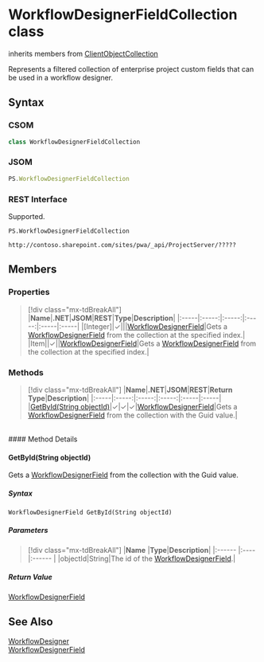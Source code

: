 [comment]: # (Name:WorkflowDesignerFieldCollection)
[comment]: # (Name:Microsoft.ProjectServer.WorkflowDesignerFieldCollection)
[comment]: # (Type:class)
[comment]: # (Status:Verified)

# <a name="name"></a>WorkflowDesignerFieldCollection class

inherits members from [ClientObjectCollection<WorkflowDesignerField>](https://msdn.microsoft.com/EN-US/library/ee539303)<br/>

<a name="description"></a>Represents a filtered collection of enterprise project custom fields that can be used in a workflow designer.

## <a name="syntax"></a>Syntax

### CSOM

```cs
class WorkflowDesignerFieldCollection 
```
### JSOM

```javascript
PS.WorkflowDesignerFieldCollection
```
### REST Interface

Supported.

```
PS.WorkflowDesignerFieldCollection

http://contoso.sharepoint.com/sites/pwa/_api/ProjectServer/?????
```

## <a name="members"></a>Members

### <a name="properties"></a>Properties
> [!div class="mx-tdBreakAll"]
|**Name**|**.NET**|**JSOM**|**REST**|**Type**|**Description**|
|:-----|:-----:|:-----:|:-----:|:-----|:-----|
|<a name="[Integer]"></a>[Integer]|&#x2713;|||[WorkflowDesignerField](WorkflowDesignerField.md)|Gets a [WorkflowDesignerField](WorkflowDesignerField.md) from the collection at the specified index.|
|<a name="Item"></a>Item||&#x2713;||[WorkflowDesignerField](WorkflowDesignerField.md)|Gets a [WorkflowDesignerField](WorkflowDesignerField.md) from the collection at the specified index.|

### <a name="methods"></a>Methods
> [!div class="mx-tdBreakAll"]
|**Name**|**.NET**|**JSOM**|**REST**|**Return Type**|**Description**|
|:-----|:-----:|:-----:|:-----:|:-----|:-----|
|[GetById(String objectId)](#GetById_String_objectId_)|&#x2713;|&#x2713;|&#x2713;|[WorkflowDesignerField](WorkflowDesignerField.md)|Gets a [WorkflowDesignerField](WorkflowDesignerField.md) from the collection with the Guid value.|

<br/>
#### Method Details

#### <a name="GetById_String_objectId_"></a>GetById(String objectId)
 
Gets a [WorkflowDesignerField](WorkflowDesignerField.md) from the collection with the Guid value.

##### Syntax

```
WorkflowDesignerField GetById(String objectId)
```

##### Parameters
> [!div class="mx-tdBreakAll"]
|**Name** |**Type**|**Description**|
|:------ |:----|:------ |
|objectId|String|The id of the [WorkflowDesignerField](WorkflowDesignerField.md).|

##### Return Value

[WorkflowDesignerField](WorkflowDesignerField.md)

## <a name="seeAlso"></a>See Also

[WorkflowDesigner](WorkflowDesigner.md)<br/>
[WorkflowDesignerField](WorkflowDesignerField.md)<br/>
